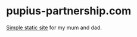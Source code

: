pupius-partnership.com
======================

[Simple static site](http://pupius-partnership.com) for my mum and dad.
